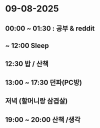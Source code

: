 # 09-08-2025



## 00:00 ~ 01:30 : 공부 & reddit



## ~ 12:00 Sleep



## 12:30 밥 / 산책



## 13:00 ~ 17:30 던파(PC방)



## 저녁 (할머니랑 삼겹살)



## 19:00 ~ 20:00 산책 /생각



